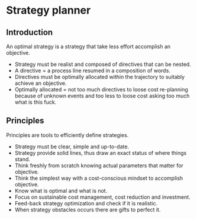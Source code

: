 # Strategy planner

## Introduction

An optimal strategy is a strategy that take less effort accomplish an objective.

* Strategy must be realist and composed of directives that can be nested.
 * A directive = a process line resumed in a composition of words.
* Directives must be optimally allocated within the trajectory to suitably achieve an objective.
 * Optimally allocated = not too much directives to loose cost re-planning because of unknown events and too less to loose cost asking too much what is this fuck.

## Principles

Principles are tools to efficiently define strategies.

* Strategy must be clear, simple and up-to-date.
* Strategy provide solid lines, thus draw an exact status of where things stand.
* Think freshly from scratch knowing actual parameters that matter for objective.
* Think the simplest way with a cost-conscious mindset to accomplish objective.
* Know what is optimal and what is not.
* Focus on sustainable cost management, cost reduction and investment.
* Feed-back strategy optimization and check if it is realistic.
* When strategy obstacles occurs there are gifts to perfect it.

